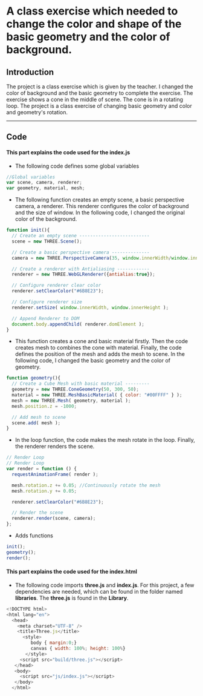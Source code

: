 # A class exercise which needed to change the color and shape of the basic geometry and the color of background.

## Introduction

The project is a class exercise which is given by the teacher. I changed the color of background and the basic geometry to complete the exercise. The exercise shows a cone in the middle of scene. The cone is in a rotating loop. The project is a class exercise of changing basic geometry and color and geometry's rotation.

---

## Code

#### This part explains the code used for the **index.js**

* The following code defines some global variables

```JavaScript
//Global variables
var scene, camera, renderer;
var geometry, material, mesh;
```

* The following function creates an empty scene, a basic perspective camera, a renderer. This renderer configures the color of background and the size of window. In the following code, I changed the original color of the background.

```JavaScript
function init(){
  // Create an empty scene --------------------------
  scene = new THREE.Scene();

  // Create a basic perspective camera --------------
  camera = new THREE.PerspectiveCamera(35, window.innerWidth/window.innerHeight, 300, 10000 );

  // Create a renderer with Antialiasing ------------
  renderer = new THREE.WebGLRenderer({antialias:true});

  // Configure renderer clear color
  renderer.setClearColor("#6B8E23");

  // Configure renderer size
  renderer.setSize( window.innerWidth, window.innerHeight );

  // Append Renderer to DOM
  document.body.appendChild( renderer.domElement );
}
```

* This function  creates a cone and basic material firstly. Then the code creates mesh to combines the cone with material. Finally, the code defines the position of the mesh and adds the mesh to scene. In the following code, I changed the basic geometry and the color of geometry.

```JavaScript
function geometry(){
  // Create a Cube Mesh with basic material ---------
  geometry = new THREE.ConeGeometry(50, 300, 50);
  material = new THREE.MeshBasicMaterial( { color: "#00FFFF" } );
  mesh = new THREE.Mesh( geometry, material );
  mesh.position.z = -1000;

  // Add mesh to scene
  scene.add( mesh );
}
```

* In the loop function, the code makes the mesh rotate in the loop. Finally, the renderer renders the scene.

```JavaScript
// Render Loop
// Render Loop
var render = function () {
  requestAnimationFrame( render );

  mesh.rotation.z += 0.05; //Continuously rotate the mesh
  mesh.rotation.y += 0.05;

  renderer.setClearColor("#6B8E23");

  // Render the scene
  renderer.render(scene, camera);
};
```

* Adds functions

```JavaScript
init();
geometry();
render();
```

#### This part explains the code used for the **index.html**

* The following code imports **three.js** and **index.js**. For this project, a few dependencies are needed, which can be found in the folder named **libraries**. The **three.js** is found in the **Library**.

```JavaScript
<!DOCTYPE html>
<html lang="en">
  <head>
    <meta charset="UTF-8" />
    <title>Three.js</title>
      <style>
         body { margin:0;}
         canvas { width: 100%; height: 100%}
       </style>
     <script src="build/three.js"></script>
   </head>
   <body>
     <script src="js/index.js"></script>
   </body>
  </html>
  ```
